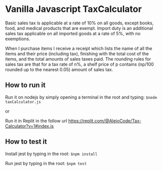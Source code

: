 # Vanilla Javascript TaxCalculator

Basic sales tax is applicable at a rate of 10% on all goods, except books, food, and medical products that are exempt. Import duty is an additional sales tax applicable on all imported goods at a rate of 5%, with no exemptions.

When I purchase items I receive a receipt which lists the name of all the items and their price (including tax), finishing with the total cost of the items, and the total amounts of sales taxes paid. The rounding rules for sales tax are that for a tax rate of n%, a shelf price of p contains (np/100 rounded up to the nearest 0.05) amount of sales tax.

##  How to run it


Run it on nodejs by simply opening a terminal in the root and typing: `$node taxCalculator.js`
 
 or
 
Run it in Replit in the follow url https://replit.com/@AlejoCode/Tax-Calculator?v=1#index.js


##  How to test it


Install jest by typing in the root: `$npm install`

Run jest by typing in the root: `$npm test`
